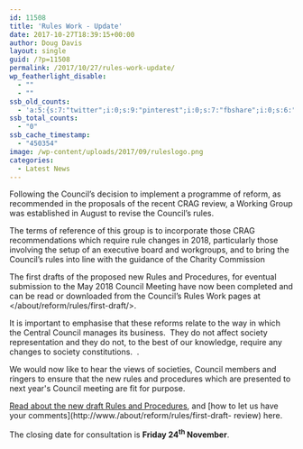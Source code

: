 ```yaml
---
id: 11508
title: 'Rules Work - Update'
date: 2017-10-27T18:39:15+00:00
author: Doug Davis
layout: single
guid: /?p=11508
permalink: /2017/10/27/rules-work-update/
wp_featherlight_disable:
  - ""
  - ""
ssb_old_counts:
  - 'a:5:{s:7:"twitter";i:0;s:9:"pinterest";i:0;s:7:"fbshare";i:0;s:6:"reddit";i:0;s:6:"tumblr";N;}'
ssb_total_counts:
  - "0"
ssb_cache_timestamp:
  - "450354"
image: /wp-content/uploads/2017/09/ruleslogo.png
categories:
  - Latest News
---
```

Following the Council’s decision to implement a programme of reform, as recommended in the proposals of the recent CRAG review, a Working Group was established in August to revise the Council’s rules.

The terms of reference of this group is to incorporate those CRAG recommendations which require rule changes in 2018, particularly those involving the setup of an executive board and workgroups, and to bring the Council’s rules into line with the guidance of the Charity Commission

The first drafts of the proposed new Rules and Procedures, for eventual submission to the May 2018 Council Meeting have now been completed and can be read or downloaded from the Council’s Rules Work pages at  </about/reform/rules/first-draft/>.

It is important to emphasise that these reforms relate to the way in which the Central Council manages its business.  They do not affect society representation and they do not, to the best of our knowledge, require any changes to society constitutions.  .

We would now like to hear the views of societies, Council members and ringers to ensure that the new rules and procedures which are presented to next year&apos;s Council meeting are fit for purpose.

[Read about the new draft Rules and Procedures](https://cccbr.org.uk/wp-content/uploads/2017/10/News-Item-2017-10-27.pdf), and [how to let us have your comments](http://www./about/reform/rules/first-draft- review) here.

The closing date for consultation is **Friday 24<sup>th</sup> November**.
